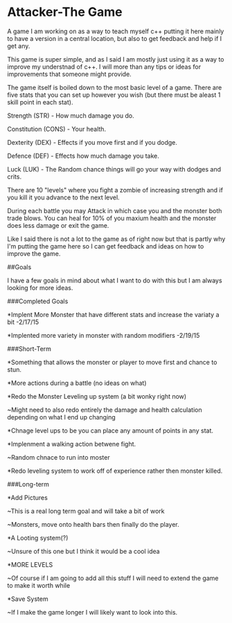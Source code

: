 # Attacker-The Game
A game I am working on as a way to teach myself c++ putting it here mainly to have a version in a central location, but also to get feedback and help if I get any.

This game is super simple, and as I said I am mostly just using it as a way to improve my understnad of c++. I will more than any tips or ideas for improvements that someone might provide.

The game itself is boiled down to the most basic level of a game. There are five stats that you can set up however you wish (but there must be aleast 1 skill point in each stat).

Strength (STR) - How much damage you do.

Constitution (CONS) - Your health.

Dexterity (DEX) - Effects if you move first and if you dodge.

Defence (DEF) - Effects how much damage you take.

Luck (LUK) - The Random chance things will go your way with dodges and crits.



There are 10 "levels" where you fight a zombie of increasing strength and if you kill it you advance to the next level.

During each battle you may Attack in which case you and the monster both trade blows. You can heal for 10% of you maxium health and the monster does less damage or exit the game.

Like I said there is not a lot to the game as of right now but that is partly why I'm putting the game here so I can get feedback and ideas on how to improve the game.

##Goals

I have a few goals in mind about what I want to do with this but I am always looking for more ideas.

###Completed Goals

*Implent More Monster that have different stats and increase the variaty a bit -2/17/15

*Implented more variety in monster with random modifiers -2/19/15

###Short-Term

*Something that allows the monster or player to move first and chance to stun.

*More actions during a battle (no ideas on what)

*Redo the Monster Leveling up system (a bit wonky right now)

  ~Might need to also redo entirely the damage and health calculation depending on what I end up changing
  
*Chnage level ups to be you can place any amount of points in any stat.

*Implenment a walking action betwene fight.

  ~Random chnace to run into moster

*Redo leveling system to work off of experience rather then monster killed.

###Long-term

*Add Pictures 

  ~This is a real long term goal and will take a bit of work
  
  ~Monsters, move onto health bars then finally do the player.

*A Looting system(?) 

  ~Unsure of this one but I think it would be a cool idea
  
*MORE LEVELS

  ~Of course if I am going to add all this stuff I will need to extend the game to make it worth while
  
*Save System

  ~If I make the game longer I will likely want to look into this.
